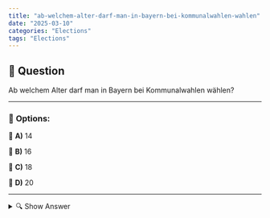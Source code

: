 ```yaml
---
title: "ab-welchem-alter-darf-man-in-bayern-bei-kommunalwahlen-wahlen"
date: "2025-03-10"
categories: "Elections"
tags: "Elections"
---
```


## 📌 **Question**

Ab welchem Alter darf man in Bayern bei Kommunalwahlen wählen?



---

### 📝 **Options:**

🔘 **A)** 14

🔘 **B)** 16

🔘 **C)** 18

🔘 **D)** 20

---

<details>
  <summary>🔍 Show Answer</summary>

  <p>
💡  <b>Correct Answer:</b>  c
  </p>
  <p>
    📖<b>Explanation:</b>
    In Deutschland variiert das Wahlalter je nach Wahlart und Bundesland. Bei Kommunalwahlen, die lokale Vertreter wie Stadträte oder Gemeinderäte bestimmen, setzt jedes Bundesland eigene Regelungen fest. In Bayern beispielsweise gibt es spezifische Altersgrenzen, die festlegen, ab welchem Alter Bürger wahlberechtigt sind. Dieses Wahlrecht ermöglicht es jungen Menschen, frühzeitig an der demokratischen Gestaltung ihrer Gemeinde teilzunehmen. Das Verständnis der gesetzlichen Bestimmungen zum Wahlalter ist wichtig für die Teilnahme an lokalen Entscheidungsprozessen und die Ausübung des demokratischen Rechts.
  </p>
</details>
